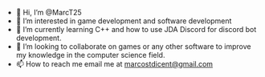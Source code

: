 - 👋 Hi, I’m @MarcT25
- 👀 I’m interested in game development and software development
- 🌱 I’m currently learning C++ and how to use JDA Discord for discord bot development.
- 💞️ I’m looking to collaborate on games or any other software to improve my knowledge in the computer science field.
- 📫 How to reach me email me at marcostdicent@gmail.com

<!---
MarcT25/MarcT25 is a ✨ special ✨ repository because its `README.md` (this file) appears on your GitHub profile.
You can click the Preview link to take a look at your changes.
--->
